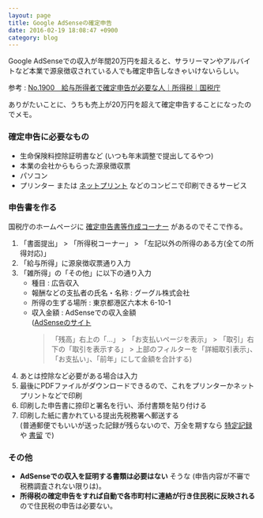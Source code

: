 ```yaml
---
layout: page
title: Google AdSenseの確定申告
date: 2016-02-19 18:08:47 +0900
category: blog
---
```


Google AdSenseでの収入が年間20万円を超えると、サラリーマンやアルバイトなど本業で源泉徴収されている人でも確定申告しなきゃいけないらしい。

参考 :
<a href="https://www.nta.go.jp/taxanswer/shotoku/1900.htm" target="_blank">No.1900 給与所得者で確定申告が必要な人｜所得税｜国税庁</a>

ありがたいことに、うちも売上が20万円を超えて確定申告することになったのでメモ。

### 確定申告に必要なもの

- 生命保険料控除証明書など (いつも年末調整で提出してるやつ)
- 本業の会社からもらった源泉徴収票
- パソコン
- プリンター
  または <a href="https://www.printing.ne.jp/" target="_blank">ネットプリント</a> などのコンビニで印刷できるサービス

### 申告書を作る

国税庁のホームページに
<a href="https://www.keisan.nta.go.jp/h27/ta_top.htm" target="_blank">確定申告書等作成コーナー</a>
があるのでそこで作る。

1. 「書面提出」 > 「所得税コーナー」 > 「左記以外の所得のある方(全ての所得対応)」
2. 「給与所得」に源泉徴収票通り入力
3. 「雑所得」の「その他」に以下の通り入力
    - 種目 : 広告収入
    - 報酬などの支払者の氏名・名称 : グーグル株式会社
    - 所得の生ずる場所 : 東京都港区六本木 6-10-1
    - 収入金額 : AdSenseでの収入金額  
      (<a href="https://www.google.com/adsense/app#main/home" target="_blank">AdSenseのサイト</a>
      > 「残高」右上の「…」 > 「お支払いページを表示」 > 「取引」右下の「取引を表示する」 > 上部のフィルターを「詳細取引表示」、「お支払い」、「前年」にして金額を合計する)
4. あとは控除など必要がある場合は入力
5. 最後にPDFファイルがダウンロードできるので、これをプリンターかネットプリントなどで印刷
6. 印刷した申告書に捺印と署名を行い、添付書類を貼り付ける
7. 印刷した紙に書かれている提出先税務署へ郵送する  
   (普通郵便でもいいが送った記録が残らないので、万全を期すなら
   <a href="https://www.post.japanpost.jp/service/fuka_service/tokutei_kiroku/" target="_blank">特定記録</a>
   や
   <a href="https://www.post.japanpost.jp/service/fuka_service/kakitome/" target="_blank">書留</a>
   で)

### その他

- **AdSenseでの収入を証明する書類は必要はない** そうな (申告内容が不審で税務調査されない限りは)。
- **所得税の確定申告をすれば自動で各市町村に連絡が行き住民税に反映される** ので住民税の申告は必要ない。
